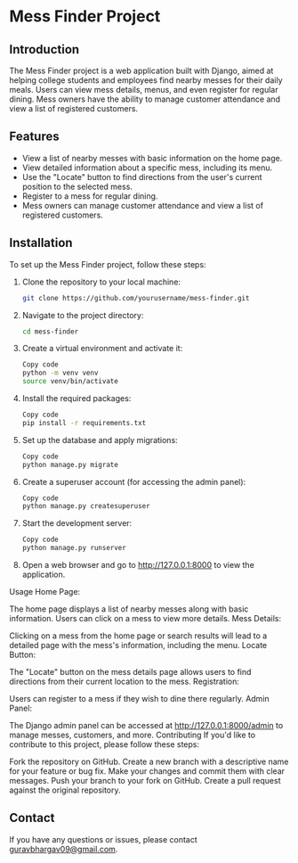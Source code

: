 
# Mess Finder Project

## Introduction

The Mess Finder project is a web application built with Django, aimed at helping college students and employees find nearby messes for their daily meals. Users can view mess details, menus, and even register for regular dining. Mess owners have the ability to manage customer attendance and view a list of registered customers.

## Features

- View a list of nearby messes with basic information on the home page.
- View detailed information about a specific mess, including its menu.
- Use the "Locate" button to find directions from the user's current position to the selected mess.
- Register to a mess for regular dining.
- Mess owners can manage customer attendance and view a list of registered customers.

## Installation

To set up the Mess Finder project, follow these steps:

1. Clone the repository to your local machine:

   ```bash
   git clone https://github.com/yourusername/mess-finder.git
2. Navigate to the project directory:

   ```bash
   cd mess-finder
3. Create a virtual environment and activate it:

   ```bash
   Copy code
   python -m venv venv
   source venv/bin/activate
4. Install the required packages:

   ```bash
   Copy code
   pip install -r requirements.txt
5. Set up the database and apply migrations:

   ```bash
   Copy code
   python manage.py migrate
6. Create a superuser account (for accessing the admin panel):

   ```bash
   Copy code
   python manage.py createsuperuser
7. Start the development server:
   
   ```bash
   Copy code
   python manage.py runserver
8. Open a web browser and go to http://127.0.0.1:8000 to view the application.

Usage
Home Page:

The home page displays a list of nearby messes along with basic information.
Users can click on a mess to view more details.
Mess Details:

Clicking on a mess from the home page or search results will lead to a detailed page with the mess's information, including the menu.
Locate Button:

The "Locate" button on the mess details page allows users to find directions from their current location to the mess.
Registration:

Users can register to a mess if they wish to dine there regularly.
Admin Panel:

The Django admin panel can be accessed at http://127.0.0.1:8000/admin to manage messes, customers, and more.
Contributing
If you'd like to contribute to this project, please follow these steps:

Fork the repository on GitHub.
Create a new branch with a descriptive name for your feature or bug fix.
Make your changes and commit them with clear messages.
Push your branch to your fork on GitHub.
Create a pull request against the original repository.

## Contact

If you have any questions or issues, please contact guravbhargav09@gmail.com.
```




